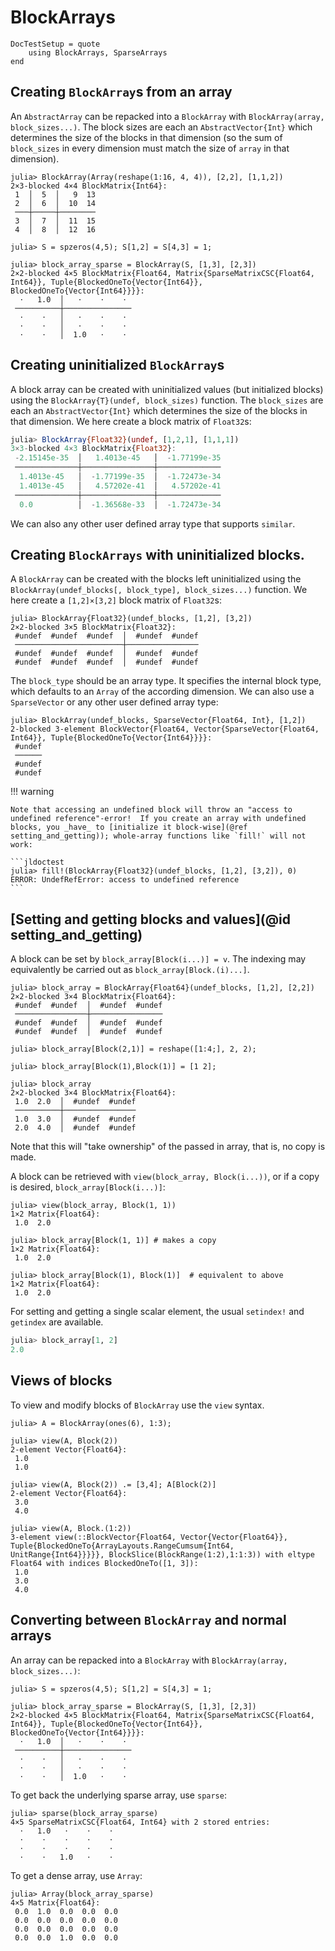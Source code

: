 # BlockArrays

```@meta
DocTestSetup = quote
    using BlockArrays, SparseArrays
end
```

## Creating `BlockArray`s from an array

An `AbstractArray` can be repacked into a `BlockArray` with `BlockArray(array, block_sizes...)`.  The block sizes are each an `AbstractVector{Int}` which determines the size of the blocks in that dimension (so the sum of `block_sizes` in every dimension must match the size of `array` in that dimension).

```jldoctest
julia> BlockArray(Array(reshape(1:16, 4, 4)), [2,2], [1,1,2])
2×3-blocked 4×4 BlockMatrix{Int64}:
 1  │  5  │   9  13
 2  │  6  │  10  14
 ───┼─────┼────────
 3  │  7  │  11  15
 4  │  8  │  12  16

julia> S = spzeros(4,5); S[1,2] = S[4,3] = 1;

julia> block_array_sparse = BlockArray(S, [1,3], [2,3])
2×2-blocked 4×5 BlockMatrix{Float64, Matrix{SparseMatrixCSC{Float64, Int64}}, Tuple{BlockedOneTo{Vector{Int64}}, BlockedOneTo{Vector{Int64}}}}:
  ⋅   1.0  │   ⋅    ⋅    ⋅ 
 ──────────┼───────────────
  ⋅    ⋅   │   ⋅    ⋅    ⋅ 
  ⋅    ⋅   │   ⋅    ⋅    ⋅ 
  ⋅    ⋅   │  1.0   ⋅    ⋅ 
```


## Creating uninitialized `BlockArray`s

A block array can be created with uninitialized values (but initialized blocks) using the
`BlockArray{T}(undef, block_sizes)` function. The `block_sizes` are each an `AbstractVector{Int}` which determines the size of the blocks in that dimension. We here create a block matrix of `Float32`s:

```julia
julia> BlockArray{Float32}(undef, [1,2,1], [1,1,1])
3×3-blocked 4×3 BlockMatrix{Float32}:
 -2.15145e-35  │   1.4013e-45   │  -1.77199e-35
 ──────────────┼────────────────┼──────────────
  1.4013e-45   │  -1.77199e-35  │  -1.72473e-34
  1.4013e-45   │   4.57202e-41  │   4.57202e-41
 ──────────────┼────────────────┼──────────────
  0.0          │  -1.36568e-33  │  -1.72473e-34
```

We can also any other user defined array type that supports `similar`.


## Creating `BlockArrays` with uninitialized blocks.

A `BlockArray` can be created with the blocks left uninitialized using the `BlockArray(undef_blocks[, block_type], block_sizes...)` function.  We here create a `[1,2]×[3,2]` block matrix of `Float32`s:

```jldoctest
julia> BlockArray{Float32}(undef_blocks, [1,2], [3,2])
2×2-blocked 3×5 BlockMatrix{Float32}:
 #undef  #undef  #undef  │  #undef  #undef
 ────────────────────────┼────────────────
 #undef  #undef  #undef  │  #undef  #undef
 #undef  #undef  #undef  │  #undef  #undef
```

The `block_type` should be an array type.  It specifies the internal block type, which defaults to an `Array` of the according dimension.  We can also use a `SparseVector` or any other user defined array type:

```jldoctest
julia> BlockArray(undef_blocks, SparseVector{Float64, Int}, [1,2])
2-blocked 3-element BlockVector{Float64, Vector{SparseVector{Float64, Int64}}, Tuple{BlockedOneTo{Vector{Int64}}}}:
 #undef
 ──────
 #undef
 #undef
```

!!! warning

    Note that accessing an undefined block will throw an "access to undefined reference"-error!  If you create an array with undefined blocks, you _have_ to [initialize it block-wise](@ref setting_and_getting)); whole-array functions like `fill!` will not work:

    ```jldoctest
    julia> fill!(BlockArray{Float32}(undef_blocks, [1,2], [3,2]), 0)
    ERROR: UndefRefError: access to undefined reference
    ```

## [Setting and getting blocks and values](@id setting_and_getting)

A block can be set by  `block_array[Block(i...)] = v`. The indexing may equivalently be carried out as
`block_array[Block.(i)...]`.

```jldoctest block_array
julia> block_array = BlockArray{Float64}(undef_blocks, [1,2], [2,2])
2×2-blocked 3×4 BlockMatrix{Float64}:
 #undef  #undef  │  #undef  #undef
 ────────────────┼────────────────
 #undef  #undef  │  #undef  #undef
 #undef  #undef  │  #undef  #undef

julia> block_array[Block(2,1)] = reshape([1:4;], 2, 2);

julia> block_array[Block(1),Block(1)] = [1 2];

julia> block_array
2×2-blocked 3×4 BlockMatrix{Float64}:
 1.0  2.0  │  #undef  #undef
 ──────────┼────────────────
 1.0  3.0  │  #undef  #undef
 2.0  4.0  │  #undef  #undef
```

Note that this will "take ownership" of the passed in array, that is, no copy is made.

A block can be retrieved with `view(block_array, Block(i...))`,
or if a copy is desired, `block_array[Block(i...)]`:

```jldoctest block_array
julia> view(block_array, Block(1, 1))
1×2 Matrix{Float64}:
 1.0  2.0

julia> block_array[Block(1, 1)] # makes a copy
1×2 Matrix{Float64}:
 1.0  2.0

julia> block_array[Block(1), Block(1)]  # equivalent to above
1×2 Matrix{Float64}:
 1.0  2.0
```

For setting and getting a single scalar element, the usual `setindex!` and `getindex` are available.

```jl
julia> block_array[1, 2]
2.0
```

## Views of blocks

To view and modify blocks of `BlockArray` use the `view` syntax.
```jldoctest
julia> A = BlockArray(ones(6), 1:3);

julia> view(A, Block(2))
2-element Vector{Float64}:
 1.0
 1.0

julia> view(A, Block(2)) .= [3,4]; A[Block(2)]
2-element Vector{Float64}:
 3.0
 4.0

julia> view(A, Block.(1:2))
3-element view(::BlockVector{Float64, Vector{Vector{Float64}}, Tuple{BlockedOneTo{ArrayLayouts.RangeCumsum{Int64, UnitRange{Int64}}}}}, BlockSlice(BlockRange(1:2),1:1:3)) with eltype Float64 with indices BlockedOneTo([1, 3]):
 1.0
 3.0
 4.0
```



## Converting between `BlockArray` and normal arrays

An array can be repacked into a `BlockArray` with `BlockArray(array, block_sizes...)`:

```jldoctest repack
julia> S = spzeros(4,5); S[1,2] = S[4,3] = 1;

julia> block_array_sparse = BlockArray(S, [1,3], [2,3])
2×2-blocked 4×5 BlockMatrix{Float64, Matrix{SparseMatrixCSC{Float64, Int64}}, Tuple{BlockedOneTo{Vector{Int64}}, BlockedOneTo{Vector{Int64}}}}:
  ⋅   1.0  │   ⋅    ⋅    ⋅ 
 ──────────┼───────────────
  ⋅    ⋅   │   ⋅    ⋅    ⋅ 
  ⋅    ⋅   │   ⋅    ⋅    ⋅ 
  ⋅    ⋅   │  1.0   ⋅    ⋅ 
```

To get back the underlying sparse array, use `sparse`:

```jldoctest repack
julia> sparse(block_array_sparse)
4×5 SparseMatrixCSC{Float64, Int64} with 2 stored entries:
  ⋅   1.0   ⋅    ⋅    ⋅ 
  ⋅    ⋅    ⋅    ⋅    ⋅ 
  ⋅    ⋅    ⋅    ⋅    ⋅ 
  ⋅    ⋅   1.0   ⋅    ⋅ 
```

To get a dense array, use `Array`:
```jldoctest repack
julia> Array(block_array_sparse)
4×5 Matrix{Float64}:
 0.0  1.0  0.0  0.0  0.0
 0.0  0.0  0.0  0.0  0.0
 0.0  0.0  0.0  0.0  0.0
 0.0  0.0  1.0  0.0  0.0
```
